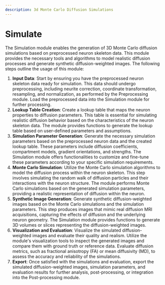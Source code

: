 ```yaml
---
description: 3d Monte Carlo Diffusion Simulations
---
```


# Simulate

The Simulation module enables the generation of 3D Monte Carlo diffusion simulations based on preprocessed neuron skeleton data. This module provides the necessary tools and algorithms to model realistic diffusion processes and generate synthetic diffusion-weighted images. The following steps outline the usage of this module:

1. **Input Data**: Start by ensuring you have the preprocessed neuron skeleton data ready for simulation. This data should undergo preprocessing, including neurite correction, coordinate transformation, resampling, and normalization, as performed by the Preprocessing module. Load the preprocessed data into the Simulation module for further processing.
2. **Lookup Table Creation**: Create a lookup table that maps the neuron properties to diffusion parameters. This table is essential for simulating realistic diffusion behavior based on the characteristics of the neuron skeleton data. The module provides functions to generate the lookup table based on user-defined parameters and assumptions.
3. **Simulation Parameter Generation**: Generate the necessary simulation parameters based on the preprocessed neuron data and the created lookup table. These parameters include diffusion coefficients, compartment models, gradient orientations, and strengths. The Simulation module offers functionalities to customize and fine-tune these parameters according to your specific simulation requirements.
4. **Monte Carlo Simulation**: Utilize the Monte Carlo simulation algorithms to model the diffusion process within the neuron skeleton. This step involves simulating the random walk of diffusion particles and their interactions with the neuron structure. The module performs Monte Carlo simulations based on the generated simulation parameters, providing a realistic representation of diffusion within the neuron.
5. **Synthetic Image Generation**: Generate synthetic diffusion-weighted images based on the Monte Carlo simulations and the simulation parameters. This step produces images that mimic real diffusion MRI acquisitions, capturing the effects of diffusion and the underlying neuron geometry. The Simulation module provides functions to generate 3D volumes or slices representing the diffusion-weighted images.
6. **Visualization and Evaluation**: Visualize the simulated diffusion-weighted images and evaluate their quality and realism. Utilize the module's visualization tools to inspect the generated images and compare them with ground truth or reference data. Evaluate diffusion metrics, such as fractional anisotropy (FA) or mean diffusivity (MD), to assess the accuracy and reliability of the simulations.
7. **Export**: Once satisfied with the simulations and evaluation, export the simulated diffusion-weighted images, simulation parameters, and evaluation results for further analysis, post-processing, or integration into the Post-processing module.
